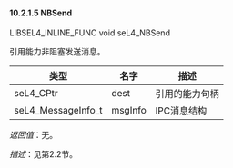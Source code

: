 #### 10.2.1.5  NBSend

LIBSEL4_INLINE_FUNC void seL4_NBSend

引用能力非阻塞发送消息。

类型 | 名字 | 描述
--- | --- | ---
seL4_CPtr | dest | 引用的能力句柄
seL4_MessageInfo_t | msgInfo | IPC消息结构

*返回值*：无。

*描述*：见第2.2节。
